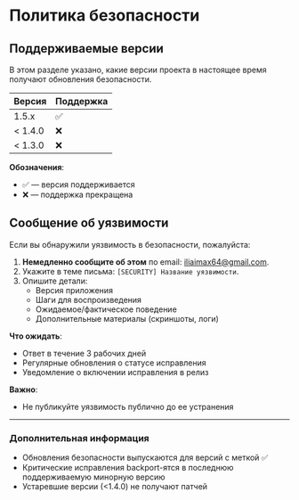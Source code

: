 # Политика безопасности

## Поддерживаемые версии

В этом разделе указано, какие версии проекта в настоящее время получают обновления безопасности.

| Версия  | Поддержка          |
|---------| ------------------ |
| 1.5.x   | :white_check_mark: |
| < 1.4.0 | :x:                |
| < 1.3.0 | :x:                |

**Обозначения**:
- :white_check_mark: — версия поддерживается
- :x: — поддержка прекращена

## Сообщение об уязвимости

Если вы обнаружили уязвимость в безопасности, пожалуйста:
1. **Немедленно сообщите об этом** по email: [iliaimax64@gmail.com](mailto:iliaimax64@gmail.com).
2. Укажите в теме письма: `[SECURITY] Название уязвимости`.
3. Опишите детали: 
   - Версия приложения
   - Шаги для воспроизведения
   - Ожидаемое/фактическое поведение
   - Дополнительные материалы (скриншоты, логи)

**Что ожидать**:
- Ответ в течение 3 рабочих дней
- Регулярные обновления о статусе исправления
- Уведомление о включении исправления в релиз

**Важно**:
- Не публикуйте уязвимость публично до ее устранения

---

### Дополнительная информация
- Обновления безопасности выпускаются для версий с меткой :white_check_mark:
- Критические исправления backport-ятся в последнюю поддерживаемую минорную версию
- Устаревшие версии (<1.4.0) не получают патчей
